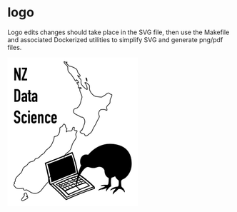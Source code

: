 # logo

Logo edits changes should take place in the SVG file, then use the Makefile and associated Dockerized utilities to simplify SVG and generate png/pdf files.  

![](https://raw.githubusercontent.com/nzdatascience/logo/master/NZDS_logo.png)
